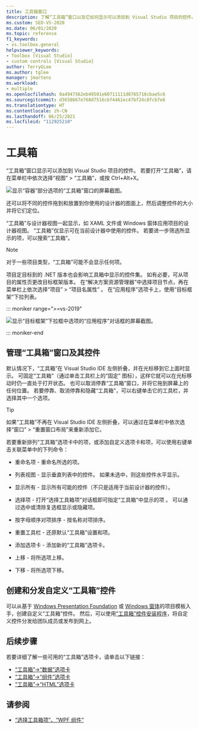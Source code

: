 ```yaml
---
title: 工具箱窗口
description: 了解“工具箱”窗口以及它如何显示可以添加到 Visual Studio 项目的控件。
ms.custom: SEO-VS-2020
ms.date: 06/01/2020
ms.topic: reference
f1_keywords:
- vs.toolbox.general
helpviewer_keywords:
- Toolbox [Visual Studio]
- custom controls [Visual Studio]
author: TerryGLee
ms.author: tglee
manager: jmartens
ms.workload:
- multiple
ms.openlocfilehash: 0a4947562eb49501e60711111d8765716cbae5c6
ms.sourcegitcommit: d3658667e768d7516cbf4461ec47bf24c8fcb7e6
ms.translationtype: HT
ms.contentlocale: zh-CN
ms.lasthandoff: 06/25/2021
ms.locfileid: "112925210"
---
```

# <a name="toolbox"></a>工具箱

“工具箱”窗口显示可以添加到 Visual Studio 项目的控件。 若要打开“工具箱”，请在菜单栏中依次选择“视图” > “工具箱”，或按 Ctrl+Alt+X。

![显示“容器”部分选项的“工具箱”窗口的屏幕截图。](media/vs-2019/toolbox.png "“工具箱”窗口的屏幕截图")

还可以将不同的控件拖到和放置到你使用的设计器的图面上，然后调整控件的大小并将它们定位。

“工具箱”与设计器视图一起显示，如 XAML 文件或 Windows 窗体应用项目的设计器视图。 “工具箱”仅显示可在当前设计器中使用的控件。 若要进一步筛选所显示的项，可以搜索“工具箱”。

> [!NOTE]
> 对于一些项目类型，“工具箱”可能不会显示任何项。

项目定目标到的 .NET 版本也会影响工具箱中显示的控件集。 如有必要，可从项目的属性页更改目标框架版本。 在“解决方案资源管理器”中选择项目节点，再在菜单栏上依次选择“项目” > “项目名属性”  。 在“应用程序”选项卡上，使用“目标框架”下拉列表。

::: moniker range=">=vs-2019"

![显示“目标框架”下拉框中选项的“应用程序”对话框的屏幕截图。](media/vs-2019/toolbox-change-dotnet-version.png "可以在其中更改 .NET 版本的对话框的屏幕截图")

::: moniker-end

## <a name="manage-the-toolbox-window-and-its-controls"></a>管理“工具箱”窗口及其控件

默认情况下，“工具箱”在 Visual Studio IDE 左侧折叠，并在光标移到它上面时显示。 可固定“工具箱”（通过单击工具栏上的“固定” 图标），这样它就可以在光标移动时仍一直处于打开状态。 也可以取消停靠“工具箱”窗口，并将它拖到屏幕上的任何位置。 若要停靠、取消停靠和隐藏“工具箱”，可以右键单击它的工具栏，并选择其中一个选项。

> [!TIP]
> 如果“工具箱”不再在 Visual Studio IDE 左侧折叠，可以通过在菜单栏中依次选择“窗口” > “重置窗口布局”来重新添加它。

若要重新排列“工具箱”选项卡中的项，或添加自定义选项卡和项，可以使用右键单击关联菜单中的下列命令：

- 重命名项 - 重命名所选的项。

- 列表视图 - 显示垂直列表中的控件。 如果未选中，则这些控件水平显示。

- 显示所有 - 显示所有可能的控件（不只是适用于当前设计器的控件）。

- 选择项 - 打开“选择工具箱项”对话框即可指定“工具箱”中显示的项 。 可以通过选中或清除复选框显示或隐藏项。

- 按字母顺序对项排序 - 按名称对项排序。

- 重置工具栏 - 还原默认“工具箱”设置和项。

- 添加选项卡 - 添加新的“工具箱”选项卡。

- 上移 - 将所选项上移。

- 下移 - 将所选项下移。

## <a name="create-and-distribute-custom-toolbox-controls"></a>创建和分发自定义“工具箱”控件

可以从基于 [Windows Presentation Foundation](../../extensibility/creating-a-wpf-toolbox-control.md) 或 [Windows 窗体](../../extensibility/creating-a-windows-forms-toolbox-control.md)的项目模板入手，创建自定义“工具箱”控件。 然后，可以使用[“工具箱”控件安装程序](https://download.microsoft.com/download/8/3/6/836657BD-9CCB-4ED4-B9D2-FB769473B284/TCI_whitepaper.docx)，将自定义控件分发给团队成员或发布到网上。

## <a name="next-steps"></a>后续步骤

若要详细了解一些可用的“工具箱”选项卡，请单击以下链接：

- [“工具箱”->“数据”选项卡](../../ide/reference/toolbox-data-tab.md)
- [“工具箱”->“组件”选项卡](../../ide/reference/toolbox-components-tab.md)
- [“工具箱”->“HTML”选项卡](../../ide/reference/toolbox-html-tab.md)

## <a name="see-also"></a>请参阅

- [“选择工具箱项”、“WPF 组件”](choose-toolbox-items-wpf-components.md)

